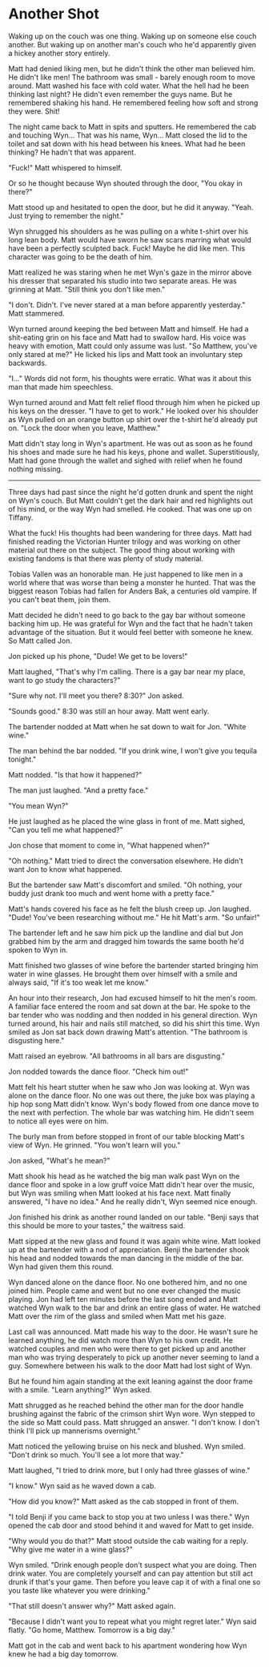 # Another Shot

Waking up on the couch was one thing.  Waking up on someone else couch another.  But waking up on another man's couch who he'd apparently given a hickey another story entirely.

Matt had denied liking men, but he didn't think the other man believed him.  He didn't like men!  The bathroom was small - barely enough room to move around. Matt washed his face with cold water.  What the hell had he been thinking last night?  He didn't even remember the guys name.  But he remembered shaking his hand.  He remembered feeling how soft and strong they were.  Shit!

The night came back to Matt in spits and sputters.  He remembered the cab and touching Wyn... That was his name, Wyn...  Matt closed the lid to the toilet and sat down with his head between his knees.  What had he been thinking?  He hadn't that was apparent.

"Fuck!"  Matt whispered to himself.  

Or so he thought because Wyn shouted through the door, "You okay in there?"

Matt stood up and hesitated to open the door, but he did it anyway.  "Yeah.  Just trying to remember the night."

Wyn shrugged his shoulders as he was pulling on a white t-shirt over his long lean body.  Matt would have sworn he saw scars marring what would have been a perfectly sculpted back.  Fuck!  Maybe he did like men.  This character was going to be the death of him.  

Matt realized he was staring when he met Wyn's gaze in the mirror above his dresser that separated his studio into two separate areas.  He was grinning at Matt.  "Still think you don't like men."

"I don't.  Didn't. I've never stared at a man before apparently yesterday."  Matt stammered.

Wyn turned around keeping the bed between Matt and himself. He had a shit-eating grin on his face and Matt had to swallow hard.  His voice was heavy with emotion, Matt could only assume was lust.  "So Matthew, you've only stared at me?"  He licked his lips and Matt took an involuntary step backwards. 

"I..."  Words did not form, his thoughts were erratic.  What was it about this man that made him speechless.  

Wyn turned around and Matt felt relief flood through him when he picked up his keys on the dresser.  "I have to get to work."  He looked over his shoulder as Wyn pulled on an orange button up shirt over the t-shirt he'd already put on.  "Lock the door when you leave, Matthew."

Matt didn't stay long in Wyn's apartment.  He was out as soon as he found his shoes and made sure he had his keys, phone and wallet.  Superstitiously, Matt had gone through the wallet and sighed with relief when he found nothing missing.  

***

Three days had past since the night he'd gotten drunk and spent the night on Wyn's couch.  But Matt couldn't get the dark hair and red highlights out of his mind, or the way Wyn had smelled.  He cooked.  That was one up on Tiffany.  

What the fuck!  His thoughts had been wandering for three days.  Matt had finished reading the Victorian Hunter trilogy and was working on other material out there on the subject.  The good thing about working with existing fandoms is that there was plenty of study material.  

Tobias Vallen was an honorable man.  He just happened to like men in a world where that was worse than being a monster he hunted.  That was the biggest reason Tobias had fallen for Anders Bak, a centuries old vampire.  If you can't beat them, join them.

Matt decided he didn't need to go back to the gay bar without someone backing him up.  He was grateful for Wyn and the fact that he hadn't taken advantage of the situation.  But it would feel better with someone he knew.  So Matt called Jon.  

Jon picked up his phone, "Dude! We get to be lovers!"

Matt laughed, "That's why I'm calling.  There is a gay bar near my place, want to go study the characters?"

"Sure why not.  I'll meet you there?  8:30?"  Jon asked.

"Sounds good."  8:30 was still an hour away.  Matt went early.

The bartender nodded at Matt when he sat down to wait for Jon.  "White wine."

The man behind the bar nodded.  "If you drink wine, I won't give you tequila tonight."

Matt nodded. "Is that how it happened?"

The man just laughed.  "And a pretty face."

"You mean Wyn?"

He just laughed as he placed the wine glass in front of me.  Matt sighed, "Can you tell me what happened?"

Jon chose that moment to come in, "What happened when?"

"Oh nothing."  Matt tried to direct the conversation elsewhere.  He didn't want Jon to know what happened.

But the bartender saw Matt's discomfort and smiled.  "Oh nothing, your buddy just drank too much and went home with a pretty face."

Matt's hands covered his face as he felt the blush creep up.  Jon laughed.  "Dude!  You've been researching without me."  He hit Matt's arm.  "So unfair!"

The bartender left and he saw him pick up the landline and dial but Jon grabbed him by the arm and dragged him towards the same booth he'd spoken to Wyn in.  

Matt finished two glasses of wine before the bartender started bringing him water in wine glasses.  He brought them over himself with a smile and always said, "If it's too weak let me know."

An hour into their research, Jon had excused himself to hit the men's room.  A familiar face entered the room and sat down at the bar.  He spoke to the bar tender who was nodding and then nodded in his general direction.  Wyn turned around, his hair and nails still matched, so did his shirt this time.  Wyn smiled as Jon sat back down drawing Matt's attention.  "The bathroom is disgusting here."

Matt raised an eyebrow. "All bathrooms in all bars are disgusting."

Jon nodded towards the dance floor.  "Check him out!"

Matt felt his heart stutter when he saw who Jon was looking at.  Wyn was alone on the dance floor.  No one was out there, the juke box was playing a hip hop song Matt didn't know.  Wyn's body flowed from one dance move to the next with perfection.  The whole bar was watching him.  He didn't seem to notice all eyes were on him.

The burly man from before stopped in front of our table blocking Matt's view of Wyn.  He grinned.  "You won't learn will you."

Jon asked, "What's he mean?"

Matt shook his head as he watched the big man walk past Wyn on the dance floor and spoke in a low gruff voice Matt didn't hear over the music, but Wyn was smiling when Matt looked at his face next.  Matt finally answered, "I have no idea."  And he really didn't, Wyn seemed nice enough.

Jon finished his drink as another round landed on our table.  "Benji says that this should be more to your tastes," the waitress said.  

Matt sipped at the new glass and found it was again white wine.  Matt looked up at the bartender with a nod of appreciation.  Benji the bartender shook his head and nodded towards the man dancing in the middle of the bar.  Wyn had given them this round.

Wyn danced alone on the dance floor.  No one bothered him, and no one joined him.  People came and went but no one ever changed the music playing.  Jon had left ten minutes before the last song ended and Matt watched Wyn walk to the bar and drink an entire glass of water.  He watched Matt over the rim of the glass and smiled when Matt met his gaze.

Last call was announced.  Matt made his way to the door.  He wasn't sure he learned anything, he did watch more than Wyn to his own credit.  He watched couples and men who were there to get picked up and another man who was trying desperately to pick up another never seeming to land a guy.  Somewhere between his walk to the door Matt had lost sight of Wyn.  

But he found him again standing at the exit leaning against the door frame with a smile.  "Learn anything?"  Wyn asked.

Matt shrugged as he reached behind the other man for the door handle brushing against the fabric of the crimson shirt Wyn wore.  Wyn stepped to the side so Matt could pass.  Matt shrugged an answer.  "I don't know.  I don't think I'll pick up mannerisms overnight."

Matt noticed the yellowing bruise on his neck and blushed.  Wyn smiled.  "Don't drink so much.  You'll see a lot more that way."

Matt laughed, "I tried to drink more, but I only had three glasses of wine."

"I know."  Wyn said as he waved down a cab.  

"How did you know?"  Matt asked as the cab stopped in front of them.

"I told Benji if you came back to stop you at two unless I was there."  Wyn opened the cab door and stood behind it and waved for Matt to get inside.

"Why would you do that?"  Matt stood outside the cab waiting for a reply.  "Why give me water in a wine glass?"

Wyn smiled.  "Drink enough people don't suspect what you are doing.  Then drink water.  You are completely yourself and can pay attention but still act drunk if that's your game.  Then before you leave cap it of with a final one so you taste like whatever you were drinking."

"That still doesn't answer why?"  Matt asked again.

"Because I didn't want you to repeat what you might regret later."  Wyn said flatly.  "Go home, Matthew.  Tomorrow is a big day."

Matt got in the cab and went back to his apartment wondering how Wyn knew he had a big day tomorrow.
